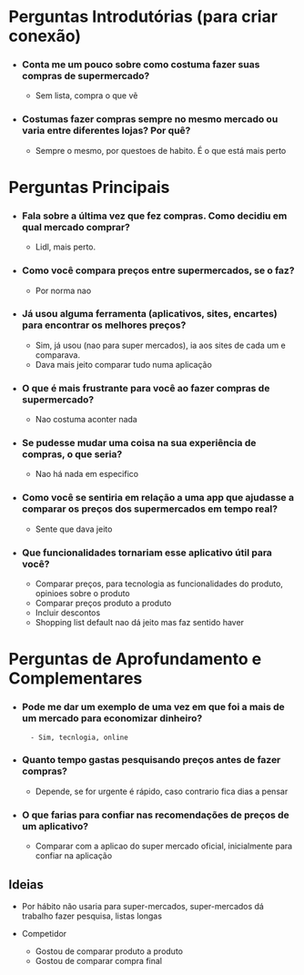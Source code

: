 # **Perguntas Introdutórias (para criar conexão)**  
- ### Conta me um pouco sobre como costuma fazer suas compras de supermercado?
    - Sem lista, compra o que vẽ
    
- ### Costumas fazer compras sempre no mesmo mercado ou varia entre diferentes lojas? Por quê?  
    - Sempre o mesmo, por questoes de habito. É o que está mais perto

# **Perguntas Principais**  
- ### Fala sobre a última vez que fez compras. Como decidiu em qual mercado comprar?  
    - Lidl, mais perto.

- ### Como você compara preços entre supermercados, se o faz?  
    - Por norma nao

- ### Já usou alguma ferramenta (aplicativos, sites, encartes) para encontrar os melhores preços?  
    - Sim, já usou (nao para super mercados), ia aos sites de cada um e comparava. 
    - Dava mais jeito comparar tudo numa aplicação

- ### O que é mais frustrante para você ao fazer compras de supermercado?  
    - Nao costuma aconter nada

- ### Se pudesse mudar uma coisa na sua experiência de compras, o que seria?  
    - Nao há nada em especifico

- ### Como você se sentiria em relação a uma app que ajudasse a comparar os preços dos supermercados em tempo real?
    - Sente que dava jeito

- ### Que funcionalidades tornariam esse aplicativo útil para você?  
    - Comparar preços, para tecnologia as funcionalidades do produto, opinioes sobre o produto
    - Comparar preços produto a produto
    - Incluir descontos
    - Shopping list default nao dá jeito mas faz sentido haver

# **Perguntas de Aprofundamento e Complementares**  
- ### Pode me dar um exemplo de uma vez em que foi a mais de um mercado para economizar dinheiro? 
        - Sim, tecnlogia, online

- ### Quanto tempo gastas pesquisando preços antes de fazer compras?  
    - Depende, se for urgente é rápido, caso contrario fica dias a pensar

- ### O que farias para confiar nas recomendações de preços de um aplicativo? 
    - Comparar com a aplicao do super mercado oficial, inicialmente para confiar na aplicação

## Ideias
- Por hábito não usaria para super-mercados, super-mercados dá trabalho fazer pesquisa, listas longas

- Competidor
    - Gostou de comparar produto a produto
    - Gostou de comparar compra final


